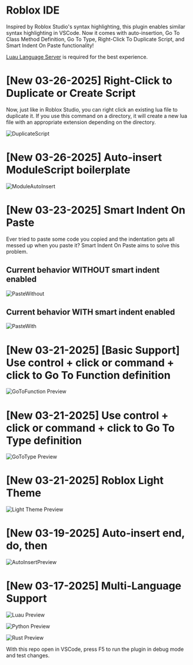 # Roblox IDE

Inspired by Roblox Studio's syntax highlighting, this plugin enables similar syntax highlighting in VSCode. Now it comes with auto-insertion, Go To Class Method Definition, Go To Type, Right-Click To Duplicate Script, and Smart Indent On Paste functionality!

[Luau Language Server](https://marketplace.visualstudio.com/items?itemName=JohnnyMorganz.luau-lsp) is required for the best experience.

# [New 03-26-2025] Right-Click to Duplicate or Create Script

Now, just like in Roblox Studio, you can right click an existing lua file to duplicate it. If you use this command on a directory,
it will create a new lua file with an appropriate extension depending on the directory.

![DuplicateScript](images/duplicatescript.gif)

# [New 03-26-2025] Auto-insert ModuleScript boilerplate
![ModuleAutoInsert](images/moduleautocomplete.gif)

# [New 03-23-2025] Smart Indent On Paste

Ever tried to paste some code you copied and the indentation gets all messed up when you paste it? Smart Indent On Paste aims to solve this problem. 

## Current behavior WITHOUT smart indent enabled
![PasteWithout](images/pastewithout.gif)

## Current behavior WITH smart indent enabled
![PasteWith](images/pastewith.gif)

# [New 03-21-2025] [Basic Support] Use control + click or command + click to Go To Function definition
![GoToFunction Preview](images/gotofunctiondefinition.gif)

# [New 03-21-2025] Use control + click or command + click to Go To Type definition
![GoToType Preview](images/gototype.gif)

# [New 03-21-2025] Roblox Light Theme 
![Light Theme Preview](images/light_example.png)

# [New 03-19-2025] Auto-insert end, do, then 
![AutoInsertPreview](images/autocomplete.gif)

# [New 03-17-2025] Multi-Language Support 

![Luau Preview](images/example.png)

![Python Preview](images/python_example.png)

![Rust Preview](images/rust_example.png)


With this repo open in VSCode, press F5 to run the plugin in debug mode and test changes.